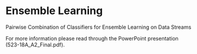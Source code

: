 # Ensemble Learning
Pairwise Combination of Classifiers for Ensemble Learning on Data Streams

For more information please read through the PowerPoint presentation (523-18A_A2_Final.pdf).
